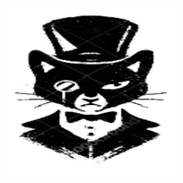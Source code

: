 
<a align="center" href="https://github.com/SecureAxom/ReconCat">
  <img 
    width="300"
    height="300"
    src="https://github.com/SecureAxom/ReconCat/blob/master/static/logo-recon.png"
  >
</a>
